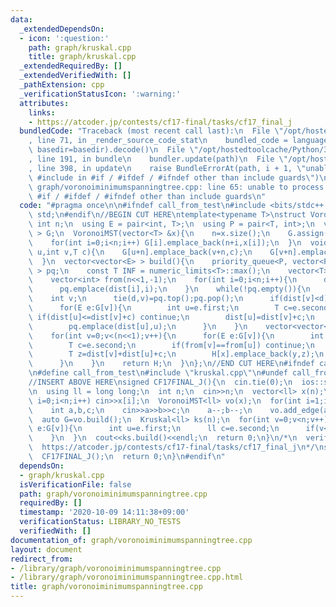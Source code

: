 ```yaml
---
data:
  _extendedDependsOn:
  - icon: ':question:'
    path: graph/kruskal.cpp
    title: graph/kruskal.cpp
  _extendedRequiredBy: []
  _extendedVerifiedWith: []
  _pathExtension: cpp
  _verificationStatusIcon: ':warning:'
  attributes:
    links:
    - https://atcoder.jp/contests/cf17-final/tasks/cf17_final_j
  bundledCode: "Traceback (most recent call last):\n  File \"/opt/hostedtoolcache/Python/3.8.6/x64/lib/python3.8/site-packages/onlinejudge_verify/documentation/build.py\"\
    , line 71, in _render_source_code_stat\n    bundled_code = language.bundle(stat.path,\
    \ basedir=basedir).decode()\n  File \"/opt/hostedtoolcache/Python/3.8.6/x64/lib/python3.8/site-packages/onlinejudge_verify/languages/cplusplus.py\"\
    , line 191, in bundle\n    bundler.update(path)\n  File \"/opt/hostedtoolcache/Python/3.8.6/x64/lib/python3.8/site-packages/onlinejudge_verify/languages/cplusplus_bundle.py\"\
    , line 398, in update\n    raise BundleErrorAt(path, i + 1, \"unable to process\
    \ #include in #if / #ifdef / #ifndef other than include guards\")\nonlinejudge_verify.languages.cplusplus_bundle.BundleErrorAt:\
    \ graph/voronoiminimumspanningtree.cpp: line 65: unable to process #include in\
    \ #if / #ifdef / #ifndef other than include guards\n"
  code: "#pragma once\n\n#ifndef call_from_test\n#include <bits/stdc++.h>\nusing namespace\
    \ std;\n#endif\n//BEGIN CUT HERE\ntemplate<typename T>\nstruct VoronoiMST{\n \
    \ int n;\n  using E = pair<int, T>;\n  using P = pair<T, int>;\n  vector<vector<E>\
    \ > G;\n  VoronoiMST(vector<T> &x){\n    n=x.size();\n    G.assign(n<<1,vector<E>());\n\
    \    for(int i=0;i<n;i++) G[i].emplace_back(n+i,x[i]);\n  }\n  void add_edge(int\
    \ u,int v,T c){\n    G[u+n].emplace_back(v+n,c);\n    G[v+n].emplace_back(u+n,c);\n\
    \  }\n  vector<vector<E> > build(){\n    priority_queue<P, vector<P>, greater<P>\
    \ > pq;\n    const T INF = numeric_limits<T>::max();\n    vector<T> dist(n<<1,INF);\n\
    \    vector<int> from(n<<1,-1);\n    for(int i=0;i<n;i++){\n      dist[i]=0;from[i]=i;\n\
    \      pq.emplace(dist[i],i);\n    }\n    while(!pq.empty()){\n      T d;\n  \
    \    int v;\n      tie(d,v)=pq.top();pq.pop();\n      if(dist[v]<d) continue;\n\
    \      for(E e:G[v]){\n        int u=e.first;\n        T c=e.second;\n       \
    \ if(dist[u]<=dist[v]+c) continue;\n        dist[u]=dist[v]+c;\n        from[u]=from[v];\n\
    \        pq.emplace(dist[u],u);\n      }\n    }\n    vector<vector<E> > H(n);\n\
    \    for(int v=0;v<(n<<1);v++){\n      for(E e:G[v]){\n        int u=e.first;\n\
    \        T c=e.second;\n        if(from[v]==from[u]) continue;\n        int x=from[v],y=from[u];\n\
    \        T z=dist[v]+dist[u]+c;\n        H[x].emplace_back(y,z);\n        H[y].emplace_back(x,z);\n\
    \      }\n    }\n    return H;\n  }\n};\n//END CUT HERE\n#ifndef call_from_test\n\
    \n#define call_from_test\n#include \"kruskal.cpp\"\n#undef call_from_test\n\n\
    //INSERT ABOVE HERE\nsigned CF17FINAL_J(){\n  cin.tie(0);\n  ios::sync_with_stdio(0);\n\
    \n  using ll = long long;\n  int n;\n  cin>>n;\n  vector<ll> x(n);\n  for(int\
    \ i=0;i<n;i++) cin>>x[i];\n  VoronoiMST<ll> vo(x);\n  for(int i=1;i<n;i++){\n\
    \    int a,b,c;\n    cin>>a>>b>>c;\n    a--;b--;\n    vo.add_edge(a,b,c);\n  }\n\
    \  auto G=vo.build();\n  Kruskal<ll> ks(n);\n  for(int v=0;v<n;v++){\n    for(auto\
    \ e:G[v]){\n      int u=e.first;\n      ll c=e.second;\n      if(v<u) ks.add_edge(v,u,c);\n\
    \    }\n  }\n  cout<<ks.build()<<endl;\n  return 0;\n}\n/*\n  verified on 2020/05/07\n\
    \  https://atcoder.jp/contests/cf17-final/tasks/cf17_final_j\n*/\nsigned main(){\n\
    \  CF17FINAL_J();\n  return 0;\n}\n#endif\n"
  dependsOn:
  - graph/kruskal.cpp
  isVerificationFile: false
  path: graph/voronoiminimumspanningtree.cpp
  requiredBy: []
  timestamp: '2020-10-09 14:11:38+09:00'
  verificationStatus: LIBRARY_NO_TESTS
  verifiedWith: []
documentation_of: graph/voronoiminimumspanningtree.cpp
layout: document
redirect_from:
- /library/graph/voronoiminimumspanningtree.cpp
- /library/graph/voronoiminimumspanningtree.cpp.html
title: graph/voronoiminimumspanningtree.cpp
---
```

